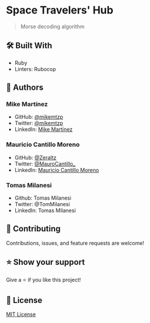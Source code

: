 # Space Travelers' Hub

> Morse decoding algorithm

## 🛠️ Built With

- Ruby
- Linters: Rubocop

## 👤 Authors

### Mike Martínez

- GitHub: [@mikemtzp](https://github.com/mikemtzp)
- Twitter: [@mikemtzp](https://twitter.com/mikemtzp)
- LinkedIn: [Mike Martínez](https://www.linkedin.com/in/mike-mart%C3%ADnez/)

### Mauricio Cantillo Moreno

- GitHub: [@Zeraltz](https://github.com/Zeraltz)
- Twitter: [@MauroCantillo\_](https://twitter.com/MauroCantillo_)
- LinkedIn: [Mauricio Cantillo Moreno](https://www.linkedin.com/in/mauricio-cantillo-moreno/)

### Tomas Milanesi

- Github: Tomas Milanesi
- Twitter: @TomMilanesi
- LinkedIn: Tomas Milanesi

## 🤝 Contributing

Contributions, issues, and feature requests are welcome!

## ⭐️ Show your support

Give a ⭐️ if you like this project!

## 📝 License

[MIT License](https://github.com/mikemtzp/Space-Travelers-Hub/blob/dev/LICENSE)
